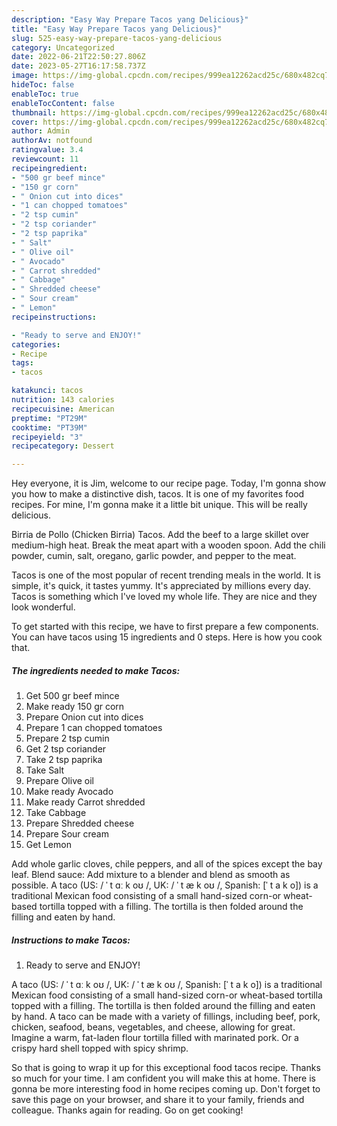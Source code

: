 ```yaml
---
description: "Easy Way Prepare Tacos yang Delicious}"
title: "Easy Way Prepare Tacos yang Delicious}"
slug: 525-easy-way-prepare-tacos-yang-delicious
category: Uncategorized
date: 2022-06-21T22:50:27.806Z
date: 2023-05-27T16:17:58.737Z
image: https://img-global.cpcdn.com/recipes/999ea12262acd25c/680x482cq70/tacos-recipe-main-photo.jpg
hideToc: false
enableToc: true
enableTocContent: false
thumbnail: https://img-global.cpcdn.com/recipes/999ea12262acd25c/680x482cq70/tacos-recipe-main-photo.jpg
cover: https://img-global.cpcdn.com/recipes/999ea12262acd25c/680x482cq70/tacos-recipe-main-photo.jpg
author: Admin
authorAv: notfound
ratingvalue: 3.4
reviewcount: 11
recipeingredient:
- "500 gr beef mince"
- "150 gr corn"
- " Onion cut into dices"
- "1 can chopped tomatoes"
- "2 tsp cumin"
- "2 tsp coriander"
- "2 tsp paprika"
- " Salt"
- " Olive oil"
- " Avocado"
- " Carrot shredded"
- " Cabbage"
- " Shredded cheese"
- " Sour cream"
- " Lemon"
recipeinstructions:

- "Ready to serve and ENJOY!"
categories:
- Recipe
tags:
- tacos

katakunci: tacos 
nutrition: 143 calories
recipecuisine: American
preptime: "PT29M"
cooktime: "PT39M"
recipeyield: "3"
recipecategory: Dessert

---
```



Hey everyone, it is Jim, welcome to our recipe page. Today, I'm gonna show you how to make a distinctive dish, tacos. It is one of my favorites food recipes. For mine, I'm gonna make it a little bit unique. This will be really delicious.

Birria de Pollo (Chicken Birria) Tacos. Add the beef to a large skillet over medium-high heat. Break the meat apart with a wooden spoon. Add the chili powder, cumin, salt, oregano, garlic powder, and pepper to the meat.

Tacos is one of the most popular of recent trending meals in the world. It is simple, it's quick, it tastes yummy. It's appreciated by millions every day. Tacos is something which I've loved my whole life. They are nice and they look wonderful.


To get started with this recipe, we have to first prepare a few components. You can have tacos using 15 ingredients and 0 steps. Here is how you cook that.

<!--inarticleads1-->

##### The ingredients needed to make Tacos:

1. Get 500 gr beef mince
1. Make ready 150 gr corn
1. Prepare  Onion cut into dices
1. Prepare 1 can chopped tomatoes
1. Prepare 2 tsp cumin
1. Get 2 tsp coriander
1. Take 2 tsp paprika
1. Take  Salt
1. Prepare  Olive oil
1. Make ready  Avocado
1. Make ready  Carrot shredded
1. Take  Cabbage
1. Prepare  Shredded cheese
1. Prepare  Sour cream
1. Get  Lemon


Add whole garlic cloves, chile peppers, and all of the spices except the bay leaf. Blend sauce: Add mixture to a blender and blend as smooth as possible. A taco (US: / ˈ t ɑː k oʊ /, UK: / ˈ t æ k oʊ /, Spanish: [ˈ t a k o]) is a traditional Mexican food consisting of a small hand-sized corn-or wheat-based tortilla topped with a filling. The tortilla is then folded around the filling and eaten by hand. 

<!--inarticleads2-->

##### Instructions to make Tacos:


1. Ready to serve and ENJOY!

A taco (US: / ˈ t ɑː k oʊ /, UK: / ˈ t æ k oʊ /, Spanish: [ˈ t a k o]) is a traditional Mexican food consisting of a small hand-sized corn-or wheat-based tortilla topped with a filling. The tortilla is then folded around the filling and eaten by hand. A taco can be made with a variety of fillings, including beef, pork, chicken, seafood, beans, vegetables, and cheese, allowing for great. Imagine a warm, fat-laden flour tortilla filled with marinated pork. Or a crispy hard shell topped with spicy shrimp. 

So that is going to wrap it up for this exceptional food tacos recipe. Thanks so much for your time. I am confident you will make this at home. There is gonna be more interesting food in home recipes coming up. Don't forget to save this page on your browser, and share it to your family, friends and colleague. Thanks again for reading. Go on get cooking!
